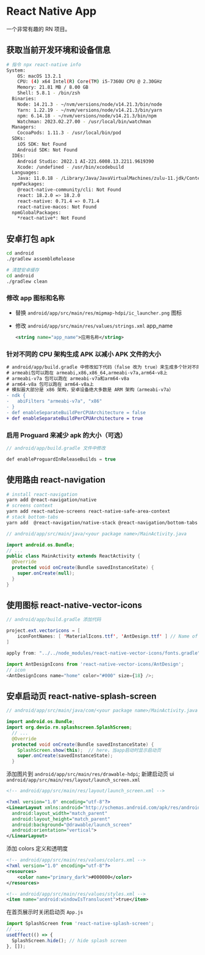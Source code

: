 # React Native App

一个非常有趣的 RN 项目。

## 获取当前开发环境和设备信息

```sh
# 指令 npx react-native info
System:
    OS: macOS 13.2.1
    CPU: (4) x64 Intel(R) Core(TM) i5-7360U CPU @ 2.30GHz
    Memory: 21.81 MB / 8.00 GB
    Shell: 5.8.1 - /bin/zsh
  Binaries:
    Node: 14.21.3 - ~/nvm/versions/node/v14.21.3/bin/node
    Yarn: 1.22.19 - ~/nvm/versions/node/v14.21.3/bin/yarn
    npm: 6.14.18 - ~/nvm/versions/node/v14.21.3/bin/npm
    Watchman: 2023.02.27.00 - /usr/local/bin/watchman
  Managers:
    CocoaPods: 1.11.3 - /usr/local/bin/pod
  SDKs:
    iOS SDK: Not Found
    Android SDK: Not Found
  IDEs:
    Android Studio: 2022.1 AI-221.6008.13.2211.9619390
    Xcode: /undefined - /usr/bin/xcodebuild
  Languages:
    Java: 11.0.18 - /Library/Java/JavaVirtualMachines/zulu-11.jdk/Contents/Home/bin/javac
  npmPackages:
    @react-native-community/cli: Not Found
    react: 18.2.0 => 18.2.0
    react-native: 0.71.4 => 0.71.4
    react-native-macos: Not Found
  npmGlobalPackages:
    *react-native*: Not Found
```

## 安卓打包 apk

```sh
cd android
./gradlew assembleRelease

# 清楚安卓缓存
cd android
./gradlew clean
```

### 修改 app 图标和名称

- 替换 `android/app/src/main/res/mipmap-hdpi/ic_launcher.png` 图标

- 修改 `android/app/src/main/res/values/strings.xml` app_name

  ```xml
  <string name="app_name">应用名称</string>
  ```

### 针对不同的 CPU 架构生成 APK 以减小 APK 文件的大小

```diff
# android/app/build.gradle 中修改如下代码（false 改为 true）来生成多个针对不同 CPU 架构的 APK
# armeabi包可以跑在 armeabi,x86,x86_64,armeabi-v7a,arm64-v8上
# armeabi-v7a 包可以跑在 armeabi-v7a和arm64-v8a
# arm64-v8a 包可以跑在 arm64-v8a上
# 模拟器大部分是 x86 架构，安卓设备绝大多数是 ARM 架构（armeabi-v7a）
- ndk {
-   abiFilters "armeabi-v7a", "x86"
- }
- def enableSeparateBuildPerCPUArchitecture = false
+ def enableSeparateBuildPerCPUArchitecture = true
```

### 启用 Proguard 来减少 apk 的大小（可选）

```java
// android/app/build.gradle 文件中修改

def enableProguardInReleaseBuilds = true
```

## 使用路由 react-navigation

```sh
# install react-navigation
yarn add @react-navigation/native
# screens context
yarn add react-native-screens react-native-safe-area-context
# stack bottom-tabs
yarn add  @react-navigation/native-stack @react-navigation/bottom-tabs
```

```java
// android/app/src/main/java/<your package name>/MainActivity.java

import android.os.Bundle;
// ...
public class MainActivity extends ReactActivity {
  @Override
  protected void onCreate(Bundle savedInstanceState) {
    super.onCreate(null);
  }
}
```

## 使用图标 react-native-vector-icons

```java
// android/app/build.gradle 添加代码

project.ext.vectoricons = [
    iconFontNames: [ 'MaterialIcons.ttf', 'AntDesign.ttf' ] // Name of the font files you want to copy
]

apply from: "../../node_modules/react-native-vector-icons/fonts.gradle"
```

```js
import AntDesignIcons from 'react-native-vector-icons/AntDesign';
// icon
<AntDesignIcons name="home" color="#000" size={18} />;
```

## 安卓启动页 react-native-splash-screen

```java
// android/app/src/main/java/com/<your package name>/MainActivity.java

import android.os.Bundle;
import org.devio.rn.splashscreen.SplashScreen;
  // ...
  @Override
  protected void onCreate(Bundle savedInstanceState) {
    SplashScreen.show(this);  // here，当app启动时显示启动页
    super.onCreate(savedInstanceState);
  }
```

添加图片到 `android/app/src/main/res/drawable-hdpi`;
新建启动页 ui `android/app/src/main/res/layout/launch_screen.xml`

```xml
<!-- android/app/src/main/res/layout/launch_screen.xml -->

<?xml version="1.0" encoding="utf-8"?>
<LinearLayout xmlns:android="http://schemas.android.com/apk/res/android"
  android:layout_width="match_parent"
  android:layout_height="match_parent"
  android:background="@drawable/launch_screen"
  android:orientation="vertical">
</LinearLayout>
```

添加 colors 定义和透明度

```xml
<!-- android/app/src/main/res/values/colors.xml -->
<?xml version="1.0" encoding="utf-8"?>
<resources>
    <color name="primary_dark">#000000</color>
</resources>

<!-- android/app/src/main/res/values/styles.xml -->
<item name="android:windowIsTranslucent">true</item>
```

在首页展示时关闭启动页 `App.js`

```js
import SplashScreen from 'react-native-splash-screen';
// ...
useEffect(() => {
  SplashScreen.hide(); // hide splash screen
}, []);
```

